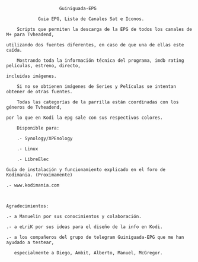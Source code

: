 ﻿ 						Guiniguada-EPG

				Guia EPG, Lista de Canales Sat e Iconos.

		Scripts que permiten la descarga de la EPG de todos los canales de M+ para Tvheadend, 

	utilizando dos fuentes diferentes, en caso de que una de ellas este caída. 

		Mostrando toda la información técnica del programa, imdb rating películas, estreno, directo, 

	incluidas imágenes.

		Si no se obtienen imágenes de Series y Películas se intentan obtener de otras fuentes.

		Todas las categorías de la parrilla están coordinadas con los géneros de Tvheadend, 
	
	por lo que en Kodi la epg sale con sus respectivos colores.

		Disponible para:

		.- Synology/XPEnology

		.- Linux

		.- LibreElec

	Guía de instalación y funcionamiento explicado en el foro de Kodimania.	(Proximamente)

	.- www.kodimania.com



	Agradecimientos:

 	.- a Manuelin por sus conocimientos y colaboración.

	.- a eLriK por sus ideas para el diseño de la info en Kodi.

	.- a los compañeros del grupo de telegram Guiniguada-EPG que me han ayudado a testear,

	   especialmente a Diego, Ambit, Alberto, Manuel, McGregor.
